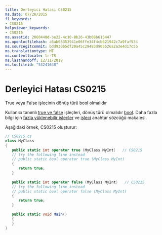 ```yaml
---
title: Derleyici Hatası CS0215
ms.date: 07/20/2015
f1_keywords:
- CS0215
helpviewer_keywords:
- CS0215
ms.assetid: 2060440d-be22-4c10-8b26-43b08b615447
ms.openlocfilehash: a6ab08353941e06ffe34f4cb621942c7a9faf534
ms.sourcegitcommit: bdd930b5df20a45c29483d905526a2a3e4d17c5b
ms.translationtype: MT
ms.contentlocale: tr-TR
ms.lasthandoff: 12/11/2018
ms.locfileid: "53241648"
---
```

# <a name="compiler-error-cs0215"></a>Derleyici Hatası CS0215
True veya False işlecinin dönüş türü bool olmalıdır  
  
 Kullanıcı tanımlı [true ve false](../language-reference/keywords/true-false-operators.md) işleçleri, dönüş türü olmalıdır [bool](../language-reference/keywords/bool.md). Daha fazla bilgi için [fazla yüklenebilir işleçler](../programming-guide/statements-expressions-operators/overloadable-operators.md) ve [işleci](../language-reference/keywords/operator.md) anahtar sözcüğü makalesi.  
  
 Aşağıdaki örnek, CS0215 oluşturur:  
  
```csharp  
// CS0215.cs  
class MyClass  
{  
   public static int operator true (MyClass MyInt)   // CS0215  
   // try the following line instead  
   // public static bool operator true (MyClass MyInt)  
   {  
      return true;  
   }  
  
   public static int operator false (MyClass MyInt)   // CS0215  
   // try the following line instead  
   // public static bool operator false (MyClass MyInt)  
   {  
      return true;  
   }  
  
   public static void Main()  
   {  
   }  
}  
```
